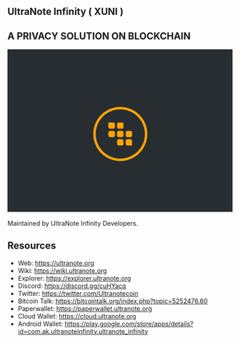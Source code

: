 ## UltraNote Infinity ( XUNI )

## A PRIVACY SOLUTION ON BLOCKCHAIN

![Screenshot](https://github.com/xun-project/ultranotei-imagery/blob/master/splash_1.png)

Maintained by UltraNote Infinity Developers.



## Resources

-   Web: <https://ultranote.org>
-   Wiki: <https://wiki.ultranote.org>
-   Explorer: <https://explorer.ultranote.org>
-   Discord: <https://discord.gg/cuHYacq>
-   Twitter: <https://twitter.com/Ultranotecoin>
-   Bitcoin Talk: <https://bitcointalk.org/index.php?topic=5252476.60>
-   Paperwallet: <https://paperwallet.ultranote.org>
-   Cloud Wallet: <https://cloud.ultranote.org>
-   Android Wallet: <https://play.google.com/store/apps/details?id=com.ak.ultranoteinfinity.ultranote_infinity>
